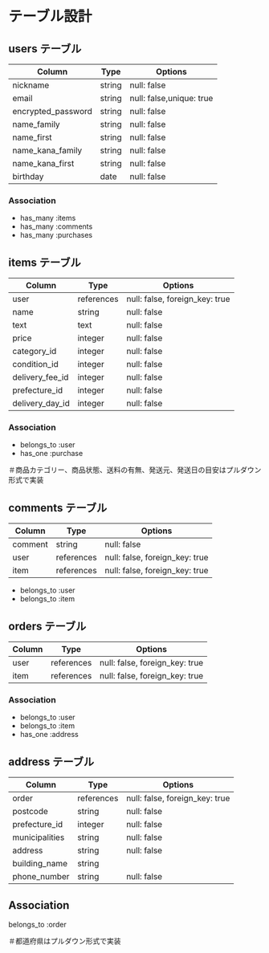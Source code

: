 # テーブル設計

## users テーブル
| Column             | Type       | Options                  |
| ------------------ | ------     | -------------------------|
| nickname           | string     | null: false              | #ユーザー名
| email              | string     | null: false,unique: true | #メールアドレス
| encrypted_password | string     | null: false              | #パスワード
| name_family        | string     | null: false              | #本名(姓,漢字)
| name_first         | string     | null: false              | #本名(名,漢字)
| name_kana_family   | string     | null: false              | #本名(姓,カタカナ)
| name_kana_first    | string     | null: false              | #本名(名,カタカナ) 
| birthday           | date       | null: false              | #生年月日

### Association
- has_many :items
- has_many :comments
- has_many :purchases

## items テーブル
| Column             | Type       | Options                        |
| ------------------ | ---------- | ------------------------------ |
| user               | references | null: false, foreign_key: true |
| name               | string     | null: false                    | #商品名
| text               | text       | null: false                    | #商品説明
| price              | integer    | null: false                    | #値段
| category_id        | integer    | null: false                    | #商品カテゴリー
| condition_id       | integer    | null: false                    | #商品状態
| delivery_fee_id    | integer    | null: false                    | #送料の有無
| prefecture_id      | integer    | null: false                    | #発送元
| delivery_day_id    | integer    | null: false                    | #発送日の目安

### Association
- belongs_to :user
- has_one    :purchase

＃商品カテゴリー、商品状態、送料の有無、発送元、発送日の目安はプルダウン形式で実装

## comments テーブル
| Column  | Type       | Options                        |
| ------- | ---------- | ------------------------------ |
| comment | string     | null: false                    |
| user    | references | null: false, foreign_key: true |
| item    | references | null: false, foreign_key: true |

- belongs_to    :user
- belongs_to    :item

## orders テーブル
| Column                | Type       | Options                        |
| --------------------  | ---------- | ------------------------------ |
| user                  | references | null: false, foreign_key: true |
| item                  | references | null: false, foreign_key: true |

### Association
- belongs_to    :user
- belongs_to    :item
- has_one :address

## address テーブル
| Column                | Type       | Options                        |
| --------------------  | ---------- | ------------------------------ |
| order                 | references | null: false, foreign_key: true |
| postcode              | string     | null: false                    | #郵便番号
| prefecture_id         | integer    | null: false                    | #都道府県
| municipalities        | string     | null: false                    | #市町村区
| address               | string     | null: false                    | #番地
| building_name         | string     |                                | #建物名
| phone_number          | string     | null: false                    | #電話番号 

## Association
belongs_to :order

＃都道府県はプルダウン形式で実装